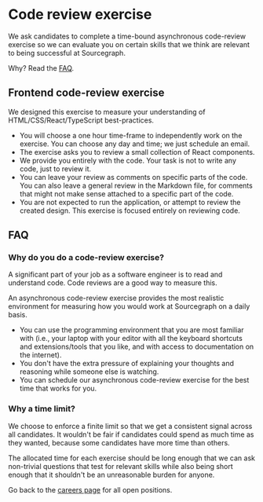 # Code review exercise

We ask candidates to complete a time-bound asynchronous code-review exercise so we can evaluate you on certain skills that we think are relevant to being successful at Sourcegraph.

Why? Read the [FAQ](#FAQ).

## Frontend code-review exercise

We designed this exercise to measure your understanding of HTML/CSS/React/TypeScript best-practices.

- You will choose a one hour time-frame to independently work on the exercise. You can choose any day and time; we just schedule an email.
- The exercise asks you to review a small collection of React components.
- We provide you entirely with the code. Your task is not to write any code, just to review it.
- You can leave your review as comments on specific parts of the code. You can also leave a general review in the Markdown file, for comments that might not make sense attached to a specific part of the code.
- You are not expected to run the application, or attempt to review the created design. This exercise is focused entirely on reviewing code.

## FAQ

### Why do you do a code-review exercise?

A significant part of your job as a software engineer is to read and understand code. Code reviews are a good way to measure this.

An asynchronous code-review exercise provides the most realistic environment for measuring how you would work at Sourcegraph on a daily basis.

- You can use the programming environment that you are most familiar with (i.e., your laptop with your editor with all the keyboard shortcuts and extensions/tools that you like, and with access to documentation on the internet).
- You don't have the extra pressure of explaining your thoughts and reasoning while someone else is watching.
- You can schedule our asynchronous code-review exercise for the best time that works for you.

### Why a time limit?

We choose to enforce a finite limit so that we get a consistent signal across all candidates. It wouldn't be fair if candidates could spend as much time as they wanted, because some candidates have more time than others.

The allocated time for each exercise should be long enough that we can ask non-trivial questions that test for relevant skills while also being short enough that it shouldn't be an unreasonable burden for anyone.

Go back to the [careers page](https://boards.greenhouse.io/sourcegraph91) for all open positions.
